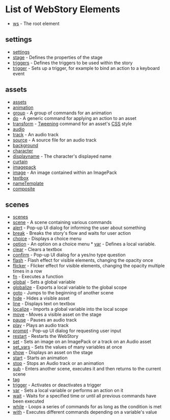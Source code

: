 
# List of WebStory Elements

 * [ws](elements/ws.md) - The root element

## settings

 * [settings](elements/settings.md)
 * [stage](elements/stage.md) - Defines the properties of the stage
 * [triggers](elements/triggers.md) - Defines the triggers to be used within the story
 * [trigger](elements/trigger.md) - Sets up a trigger, for example to bind an action to a keyboard event

## assets

 * [assets](elements/assets.md)
 * [animation](elements/animation.md)
  * [group](elements/group.md) - A group of commands for an animation
   * [do](elements/do.md) - A generic command for applying an action to an asset
   * [transform](elements/transform.md) - [Tweening](http://en.wikipedia.org/wiki/Inbetweening) command for an asset's [CSS](http://en.wikipedia.org/wiki/Cascading_Style_Sheets) style
 * [audio](elements/audio.md)
  * [track](elements/track.md) - An audio track
   * [source](elements/source.md) - A source file for an audio track
 * [background](elements/background.md)
 * [character](elements/character.md)
  * [displayname](elements/displayname.md) - The character's displayed name
 * [curtain](elements/curtain.md)
 * [imagepack](elements/imagepack.md)
  * [image](elements/image.md) - An image contained within an ImagePack
 * [textbox](elements/textbox.md)
  * [nameTemplate](elements/nameTemplate.md)
 * [composite](elements/composite.md)


## scenes

 * [scenes](elements/scenes.md)
 * [scene](elements/scene.md) - A scene containing various commands
  * [alert](elements/alert.md) - Pop-up UI dialog for informing the user about something
  * [break](elements/break.md) - Breaks the story's flow and waits for user action
  * [choice](elements/choice.md) - Displays a choice menu
   * [option](elements/option.md) - An option on a choice menu
    * [var](elements/var.md) - Defines a local variable. 
  * [clear](elements/clear.md) - Clears a textbox
  * [confirm](elements/confirm.md) - Pop-up UI dialog for a yes/no type question
  * [flash](elements/flash.md) - Flash effect for visible elements, changing the opacity once
  * [flicker](elements/flicker.md) - Flicker effect for visible elements, changing the opacity multiple times in a row
  * [fn](elements/fn.md) - Executes a function
  * [global](elements/global.md) - Sets a global variable
  * [globalize](elements/globalize.md) - Exports a local variable to the global scope
  * [goto](elements/goto.md) - Jumps to the beginning of another scene
  * [hide](elements/hide.md) - Hides a visible asset
  * [line](elements/line.md) - Displays text on textbox
  * [localize](elements/localize.md) - Imports a global variable into the local scope
  * [move](elements/move.md) - Moves a visible asset on the stage
  * [pause](elements/pause.md) - Pauses an audio track
  * [play](elements/play.md) - Plays an audio track
  * [prompt](elements/prompt.md) - Pop-up UI dialog for requesting user input
  * [restart](elements/restart.md) - Restarts the WebStory
  * [set](elements/set.md) - Sets an image on an ImagePack or a track on an Audio asset
  * [set_vars](elements/set_vars.md) - Sets the values of many variables at once
  * [show](elements/show.md) - Displays an asset on the stage
  * [start](elements/start.md) - Starts an animation
  * [stop](elements/stop.md) - Stops an Audio track or an animation
  * [sub](elements/sub.md) - Enters another scene, executes it and then returns to the current scene
  * [tag](elements/tag.md)
  * [trigger](elements/trigger_command.md) - Activates or deactivates a trigger
  * [var](elements/var.md) - Sets a local variable or performs an action on it
  * [wait](elements/wait.md) - Waits for a specified time or until all previous commands have been executed
  * [while](elements/while.md) - Loops a series of commands for as long as the condition is met
  * [with](elements/with.md) - Executes different commands depending on a variable's value
